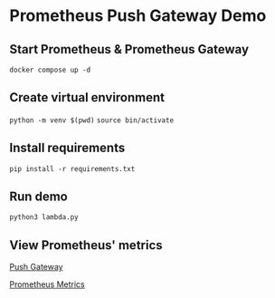 # Prometheus Push Gateway Demo

## Start Prometheus & Prometheus Gateway
`docker compose up -d`

## Create virtual environment
`python -m venv $(pwd)`
`source bin/activate`

## Install requirements

`pip install -r requirements.txt`

## Run demo
`python3 lambda.py`

## View Prometheus' metrics

[Push Gateway](http://localhost:9091)

[Prometheus Metrics](http://localhost:9090/query?g0.expr=task_duration_seconds&g0.show_tree=0&g0.tab=graph&g0.range_input=1h&g0.res_type=auto&g0.res_density=medium&g0.display_mode=lines&g0.show_exemplars=0)
